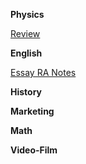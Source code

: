 
**Physics**

<a href="Physics/Review.html">Review</a>


**English**

<a href="English/Essay/RA/Notes.html">Essay RA Notes</a>


**History**

<a href=""></a>


**Marketing**

<a href=""></a>


**Math**

<a href=""></a>


**Video-Film**

<a href=""></a>


